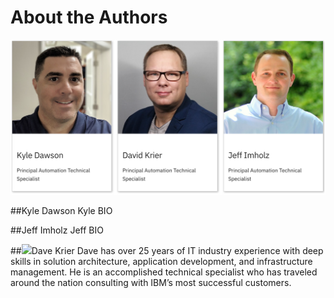 # About the Authors

![](images/team-pics.png)

##Kyle Dawson
Kyle BIO

##Jeff Imholz
Jeff BIO

##[<img src="https://www.linkedin.com/in/davekrier/">](images/linkedin.png)Dave Krier
Dave has over 25 years of IT industry experience with deep skills in solution architecture, application development, and infrastructure management. He is an accomplished technical specialist who has traveled around the nation consulting with IBM’s most successful customers. 


